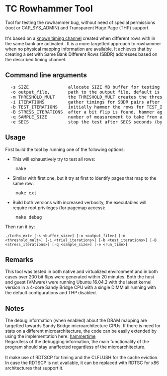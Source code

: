 # TC Rowhammer Tool

Tool for testing the rowhammer bug, without need of special permissions (root or CAP_SYS_ADMIN) and Transparent Huge Page (THP) support.
<br><br>
It's based on a [known timing channel](https://people.inf.ethz.ch/omutlu/pub/mph_usenix_security07.pdf) created when different rows with in the same bank are activated .
It is a more targetted approach to rowhammer when no physical mapping information are available. It achieves that by creating a set with Same Bank Different Rows (SBDR) addresses based on the described timing channel. 
<br>

## Command line arguments

<pre>
  -s SIZE               allocate SIZE MB buffer for testing (default is 16 MB)
  -o output_file,       path to the output file, default is stdout
  -m THRESHOLD_MULT     the THRESHOLD_MULT creates the threshold for SBDR and non-SBDR pairs (default is 1.3)
  -i ITERATIONS         gather timings for SBDR pairs after ITERATIONS iterations (default is 5000)
  -b TEST_ITERATIONS    initially hammer the rows for TEST_ITERATIONS iterations (default is 550000)
  -B STRESS_ITERATIONS  after a bit flip is found, hammer again the targets for STRESS_ITERATIONS (default is 1700000)
  -q SAMPLE_SIZE        number of measurement to take from a given address pair (default is 8)
  -e SECS               stop the test after SECS seconds (by default stops when all the rows are tested)
</pre>

## Usage

First build the tool by running one of the following options:

- This will exhaustively try to test all rows:
<pre>
    make
</pre>

- Similar with first one, but it try at first to identify pages that map to the same row:
<pre>
    make ext
</pre>
	
- Build both versions with increased verbosity, the executables will require root privileges (for pagemap access):
<pre>
    make debug
</pre>
Then run it by:

	./tcrh<_ext> [-s <buffer_size>] [-o <output_file>] [-m <threshold_mult>] [-i <trial_iterations>] [-b <test_iterations>] [-B <stress_iterations>] [-q <sample_size>] [-e <run_time>]
    
## Remarks
This tool was tested in both native and virtualized environment and in both cases over 200 bit flips were generated within 20 minutes. Both the host and guest (VMware) were running Ubuntu 16.04.2 with the latest kernel version in a 4-core Sandy Bridge CPU with a single DIMM all running with the default configurations and THP disabled.

## Notes
The debug information (when enabled) about the DRAM mapping are targetted towards Sandy Bridge microarchitecture CPUs. If there is need for stats on a different microarchitecture, the code can be easily extended by using the implementation here: [hammertime](https://github.com/vusec/hammertime/blob/master/ramses/addr.c) <br>
Regardless of the debugging information, the main functionality of the program should stay unaffected regardless of the microarchitecture.<br><br>
It make use of RDTSCP for timing and the CLFLUSH for the cache eviction. In case the RDTSCP is not available, it can be replaced with RDTSC for x86 architectures that support it.
<br>